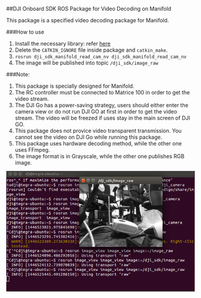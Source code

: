##DJI Onboard SDK ROS Package for Video Decoding on Manifold

This package is a specified video decoding package for Manifold.

###How to use
1. Install the necessary library: refer [here](https://github.com/dji-sdk/manifold_cam)
2. Delete the `CATKIN_IGNORE` file inside package and `catkin_make`.
3. `rosrun dji_sdk_manifold_read_cam_nv dji_sdk_manifold_read_cam_nv`
4. The image will be published into topic `/dji_sdk/image_raw`


###Note:
1. This package is specially designed for Manifold.
2. The RC controller must be connected to Matrice 100 in order to get the video stream.
3. The DJI Go has a power-saving strategy, users should either enter the camera view or do not run DJI GO at first in order to get the video stream. The video will be freezed if uses stay in the main screen of DJI GO. 
3. This package does not provice video transparent transmission. You cannot see the video on DJI Go while running this package.
4. This package uses hardware decoding method, while the other one uses FFmpeg.
5. The image format is in Grayscale, while the other one publishes RGB image.

![image](../dji_sdk_doc/readcam.png)